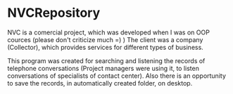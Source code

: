 # NVCRepository

NVC is a comercial project, which was developed when I was on OOP cources (please don't criticize much =) )
The client was a company (Collector), which provides services for different types of business.

This program was created for searching and listening the records of telephone conversations (Project managers were using it, to listen conversations of specialists of contact center). Also there is an opportunity to save the records, in automatically created folder, on desktop.
